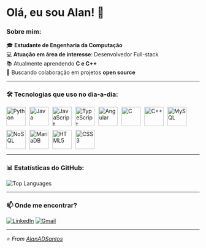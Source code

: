 <!--
**AlanADSantos/AlanADSantos** is a ✨ _special_ ✨ repository because its `README.md` (this file) appears on your GitHub profile.

Here are some ideas to get you started:

- 🔭 I’m currently working on ...
- 🌱 I’m currently learning ...
- 👯 I’m looking to collaborate on ...
- 🤔 I’m looking for help with ...
- 💬 Ask me about ...
- 📫 How to reach me: ...
- 😄 Pronouns: ...
- ⚡ Fun fact: ...
-->

# Olá, eu sou Alan! 👋

### Sobre mim:
🎓 **Estudante de Engenharia da Computação**  
💻 **Atuação em área de interesse**: Desenvolvedor Full-stack  
📚 Atualmente aprendendo **C e C++**  
🤝 Buscando colaboração em projetos **open source**

---

### 🛠️ Tecnologias que uso no dia-a-dia:

<div align="left" style="display: flex; flex-wrap: wrap; gap: 10px;">
  <img src="https://cdn.jsdelivr.net/gh/devicons/devicon/icons/python/python-original.svg" alt="Python" width="50" height="50" />
  <img src="https://cdn.jsdelivr.net/gh/devicons/devicon/icons/java/java-original.svg" alt="Java" width="50" height="50" />
  <img src="https://cdn.jsdelivr.net/gh/devicons/devicon/icons/javascript/javascript-original.svg" alt="JavaScript" width="50" height="50" />
  <img src="https://cdn.jsdelivr.net/gh/devicons/devicon/icons/typescript/typescript-original.svg" alt="TypeScript" width="50" height="50" />
  <img src="https://cdn.jsdelivr.net/gh/devicons/devicon/icons/angularjs/angularjs-original.svg" alt="Angular" width="50" height="50" />
  <img src="https://cdn.jsdelivr.net/gh/devicons/devicon/icons/c/c-original.svg" alt="C" width="50" height="50" />
  <img src="https://cdn.jsdelivr.net/gh/devicons/devicon/icons/cplusplus/cplusplus-original.svg" alt="C++" width="50" height="50" />
  <img src="https://cdn.jsdelivr.net/gh/devicons/devicon/icons/mysql/mysql-original.svg" alt="MySQL" width="50" height="50" />
  <img src="https://cdn.jsdelivr.net/gh/devicons/devicon/icons/mongodb/mongodb-original.svg" alt="NoSQL" width="50" height="50" />
  <img src="https://cdn.jsdelivr.net/gh/devicons/devicon/icons/mariadb/mariadb-original.svg" alt="MariaDB" width="50" height="50" />
  <img src="https://cdn.jsdelivr.net/gh/devicons/devicon/icons/html5/html5-original.svg" alt="HTML5" width="50" height="50" />
  <img src="https://cdn.jsdelivr.net/gh/devicons/devicon/icons/css3/css3-original.svg" alt="CSS3" width="50" height="50" />
</div>

---

### 📊 Estatísticas do GitHub:


![Top Languages](https://github-readme-stats.vercel.app/api/top-langs/?username=AlanADSantos&layout=compact&theme=radical)

---

### 📫 Onde me encontrar?

[![LinkedIn](https://img.shields.io/badge/LinkedIn-0077B5?style=for-the-badge&logo=linkedin&logoColor=white)](https://www.linkedin.com/in/alan-santos-9ba9b0353/)
[![Gmail](https://img.shields.io/badge/Gmail-D14836?style=for-the-badge&logo=gmail&logoColor=white)](mailto:alansantos04072@gmail.com)

---

⭐️ *From [AlanADSantos](https://github.com/AlanADSantos)*
